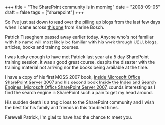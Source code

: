 +++
title = "The SharePoint community is in morning"
date = "2008-09-05"
draft = false
tags = ["sharepoint"]
+++

<p>
So I've just sat down to read over the pilling up blogs from the last few days when I came across <a href="http://www.u2u.info/Blogs/karine/Lists/Posts/ViewPost.aspx?ID=35" target="_blank">this one</a>  from Karine Bosch.
</p>
<p>
Patrick Tisseghem passed away earlier today. Anyone who's not familiar with his name will most likely be familiar with his work through U2U, blogs, articles, books and training courses.
</p>
<p>
I was lucky enough to have met Patrick last year at a 5 day SharePoint training session, it was a good great course, despite the disaster with the training material not arriving nor the books being available at the time.
</p>
<p>
I have a copy of his first MOSS 2007 book, <a href="http://www.amazon.com/Inside-Microsoft-Office-SharePoint-Server/dp/0735623686/ref=pd_bbs_sr_1?ie=UTF8&amp;s=books&amp;qid=1220616482&amp;sr=8-1" target="_blank">Inside Microsoft Office SharePoint Server 2007</a> and his second book <a href="http://www.amazon.com/Inside-Index-Search-Engines-PRO-Developer/dp/0735625352/ref=pd_bbs_sr_2?ie=UTF8&amp;s=books&amp;qid=1220616482&amp;sr=8-2" target="_blank">Inside the Index and Search Engines: Microsoft Office SharePoint Server 2007</a>, sounds interesting as I find the search engine in SharePoint such a pain to get my head around.
</p>
<p>
His sudden death is a tragic loss to the SharePoint community and I wish the best for his family and friends in this troubled times.
</p>
<p>
Farewell Patrick, I'm glad to have had the chance to meet you. 
</p>